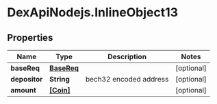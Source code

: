 # DexApiNodejs.InlineObject13

## Properties

Name | Type | Description | Notes
------------ | ------------- | ------------- | -------------
**baseReq** | [**BaseReq**](BaseReq.md) |  | [optional] 
**depositor** | **String** | bech32 encoded address | [optional] 
**amount** | [**[Coin]**](Coin.md) |  | [optional] 


